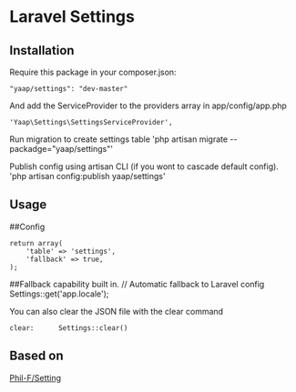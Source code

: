 # Laravel Settings


## Installation
Require this package in your composer.json:

    "yaap/settings": "dev-master"

And add the ServiceProvider to the providers array in app/config/app.php

    'Yaap\Settings\SettingsServiceProvider',

Run migration to create settings table
	'php artisan migrate --packadge="yaap/settings"'

Publish config using artisan CLI (if you wont to cascade default config).
	'php artisan config:publish yaap/settings'



## Usage

##Config

    return array(
        'table' => 'settings',
        'fallback' => true,
    );

##Fallback capability built in.
    // Automatic fallback to Laravel config
    Settings::get('app.locale');


You can also clear the JSON file with the clear command

    clear:      Settings::clear()


## Based on
[Phil-F/Setting](https://github.com/Phil-F/Setting)
